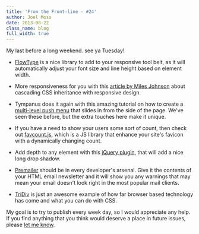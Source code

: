 ```yaml
---
title: 'From the Front-line - #24'
author: Joel Moss
date: 2013-08-22
class_name: blog
full_width: true
---
```


My last before a long weekend. see ya Tuesday!

- [FlowType](http://simplefocus.com/flowtype/) is a nice library to add to your responsive tool belt, as it will automatically adjust your font size and line height based on element width.

- More responsiveness for you with this [article by Miles Johnson](http://milesj.me/blog/read/responsive-cascading-inheritance) about cascading CSS inheritance with responsive design.

- Tympanus does it again with this amazing tutorial on how to create a [multi-level push menu](http://tympanus.net/codrops/2013/08/13/multi-level-push-menu/) that slides in from the side of the page. We've seen these before, but the extra touches here make it unique.

- If you have a need to show your users some sort of count, then check out [favcount.js](http://chrishunt.co/favcount/), which is a JS library that enhance your site's favicon with a dynamically changing count.

- Add depth to any element with this [jQuery plugin](http://thepetedesign.com/demos/jquery_flat_shadow_demo.html), that will add a nice long drop shadow.

- [Premailer](http://premailer.dialect.ca/) should be in every developer's arsenal. Give it the contents of your HTML email newsletter and it will show you any warnings that may mean your email doesn't look right in the most popular mail clients.

- [TriDiv](http://tridiv.com/) is just an awesome example of how far browser based technology has come and what you can do with CSS.

My goal is to try to publish every week day, so I would appreciate any help. If you find anything that you think would deserve a place in future issues, please [let me know](mailto:jmoss@codio.com).